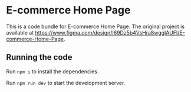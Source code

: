 
  # E-commerce Home Page

  This is a code bundle for E-commerce Home Page. The original project is available at https://www.figma.com/design/I69Dz5b4VsHra8wggIAUFI/E-commerce-Home-Page.

  ## Running the code

  Run `npm i` to install the dependencies.

  Run `npm run dev` to start the development server.
  